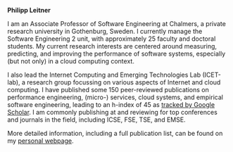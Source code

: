 <b> Philipp Leitner </b>

I am an Associate Professor of Software Engineering at Chalmers, a private research university in Gothenburg, Sweden. I currently manage the Software Engineering 2 unit, with approximately 25 faculty and doctoral students. My current research interests are centered around measuring, predicting, and improving the performance of software systems, especially (but not only) in a cloud computing context.

I also lead the Internet Computing and Emerging Technologies Lab (ICET-lab), a research group focussing on various aspects of Internet and cloud computing. I have published some 150 peer-reviewed publications on performance engineering, (micro-) services, cloud systems, and empirical software engineering, leading to an h-index of 45 as <a href="https://scholar.google.com/citations?user=wZ9f8CAAAAAJ&hl=en">tracked by Google Scholar</a>. I am commonly publishing at and reviewing for top conferences and journals in the field, including ICSE, FSE, TSE, and EMSE.

More detailed information, including a full publication list, can be found on my <a href="http://philippleitner.net">personal webpage</a>.